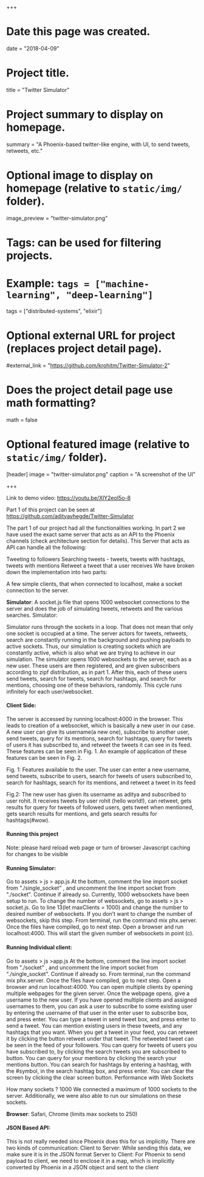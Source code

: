 +++
# Date this page was created.
date = "2018-04-09"

# Project title.
title = "Twitter Simulator"

# Project summary to display on homepage.
summary = "A Phoenix-based twitter-like engine, with UI, to send tweets, retweets, etc."

# Optional image to display on homepage (relative to `static/img/` folder).
image_preview = "twitter-simulator.png"

# Tags: can be used for filtering projects.
# Example: `tags = ["machine-learning", "deep-learning"]`
tags = ["distributed-systems", "elixir"]

# Optional external URL for project (replaces project detail page).
#external_link = "https://github.com/krohitm/Twitter-Simulator-2"

# Does the project detail page use math formatting?
math = false

# Optional featured image (relative to `static/img/` folder).
[header]
image = "twitter-simulator.png"
caption = "A screenshot of the UI"

+++

Link to demo video: https://youtu.be/XlY2eoI5o-8

Part 1 of this project can be seen at https://github.com/adityavhegde/Twitter-Simulator

The part 1 of our project had all the functionalities working. In part 2 we have used the exact same server that acts as an API to the Phoenix channels (check architecture section for details). This Server that acts as API can handle all the following:

Tweeting to followers
Searching tweets - tweets, tweets with hashtags, tweets with mentions
Retweet a tweet that a user receives
We have broken down the implementation into two parts:

A few simple clients, that when connected to localhost, make a socket connection to the server.

**Simulator**: A socket.js file that opens 1000 websocket connections to the server and does the job of simulating tweets, retweets and the various searches.
Simulator:

Simulator runs through the sockets in a loop. That does not mean that only one socket is occupied at a time. The server actors for tweets, retweets, search are constantly running in the background and pushing payloads to active sockets. Thus, our simulation is creating sockets which are constantly active, which is also what we are trying to achieve in our simulation. The simulator opens 1000 websockets to the server, each as a new user. These users are then registered, and are given subscribers according to zipf distribution, as in part 1. After this, each of these users send tweets, search for tweets, search for hashtags, and search for mentions, choosing one of these behaviors, randomly. This cycle runs infinitely for each user/websocket.

#### Client Side:

The server is accessed by running localhost:4000 in the browser. This leads to creation of a websocket, which is basically a new user in our case. A new user can give its username(a new one), subscribe to another user, send tweets, query for its mentions, search for hashtags, query for tweets of users it has subscribed to, and retweet the tweets it can see in its feed. These features can be seen in Fig. 1. An example of application of these features can be seen in Fig. 2.



Fig. 1: Features available to the user. The user can enter a new username, send tweets, subscribe to users, search for tweets of users subscribed to, search for hashtags, search for its mentions, and retweet a tweet in its feed



Fig.2: The new user has given its username as aditya and subscribed to user rohit. It receives tweets by user rohit (hello world!), can retweet, gets results for query for tweets of followed users, gets tweet when mentioned, gets search results for mentions, and gets search results for hashtags(#wow).

#### Running this project

Note: please hard reload web page or turn of browser Javascript caching for changes to be visible

#### Running Simulator:

Go to assets > js > app.js
At the bottom, comment the line import socket from "./single_socket" , and uncomment the line import socket from "./socket". Continue if already so.
Currently, 1000 websockets have been setup to run. To change the number of websockets, go to assets > js > socket.js. Go to line 13(let maxClients = 1000) and change the number to desired number of websockets. If you don’t want to change the number of websockets, skip this step.
From terminal, run the command mix phx.server. Once the files have compiled, go to next step.
Open a browser and run localhost:4000. This will start the given number of websockets in point (c).

#### Running Individual client:

Go to assets > js >app.js
At the bottom, comment the line import socket from "./socket" , and uncomment the line import socket from "./single_socket". Continue if already so.
From terminal, run the command mix phx.server. Once the files have compiled, go to next step.
Open a browser and run localhost:4000. You can open multiple clients by opening multiple webpages for the given server.
Once the webpage opens, give a username to the new user.
If you have opened multiple clients and assigned usernames to them, you can ask a user to subscribe to some existing user by entering the username of that user in the enter user to subscribe box, and press enter.
You can type a tweet in send tweet box, and press enter to send a tweet. You can mention existing users in these tweets, and any hashtags that you want.
When you get a tweet in your feed, you can retweet it by clicking the button retweet under that tweet. The retweeted tweet can be seen in the feed of your followers.
You can query for tweets of users you have subscribed to, by clicking the search tweets you are subscribed to button.
You can query for your mentions by clicking the search your mentions button.
You can search for hashtags by entering a hashtag, with the #symbol, in the search hashtag box, and press enter.
You can clear the screen by clicking the clear screen button.
Performance with Web Sockets

How many sockets ? 1000 We connected a maximum of 1000 sockets to the server. Additionally, we were also able to run our simulations on these sockets.

**Browser**: Safari, Chrome (limits max sockets to 250)

#### JSON Based API:

This is not really needed since Phoenix does this for us implicitly. There are two kinds of communication: Client to Server: While sending this data, we make sure it is in the JSON format Server to Client: For Phoenix to send payload to client, we need to enclose it in a map, which is implicitly converted by Phoenix in a JSON object and sent to the client
